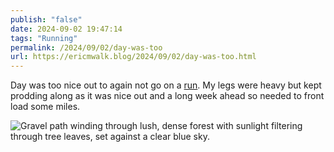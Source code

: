 ```yaml
---
publish: "false"
date: 2024-09-02 19:47:14
tags: "Running"
permalink: /2024/09/02/day-was-too
url: https://ericmwalk.blog/2024/09/02/day-was-too.html
---
```


Day was too nice out to again not go on a [run](https://strava.com/activities/12311167510). My legs were heavy but kept prodding along as it was nice out and a long week ahead so needed to front load some miles.

![Gravel path winding through lush, dense forest with sunlight filtering through tree leaves, set against a clear blue sky.](https://ericmwalk.blog/uploads/2024/img-1793.jpeg)